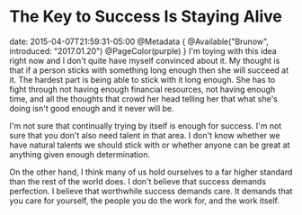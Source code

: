 # The Key to Success Is Staying Alive
date: 2015-04-07T21:59:31-05:00
@Metadata {
  @Available("Brunow", introduced: "2017.01.20")
  @PageColor(purple)
}
I'm toying with this idea right now and I don't quite have myself convinced about it. My thought is that if a person sticks with something long enough then she will succeed at it. The hardest part is being able to stick with it long enough. She has to fight through not having enough financial resources, not having enough time, and all the thoughts that crowd her head telling her that what she's doing isn't good enough and it never will be.

I'm not sure that continually trying by itself is enough for success. I'm not sure that you don't also need talent in that area. I don't know whether we have natural talents we should stick with or whether anyone can be great at anything given enough determination.

On the other hand, I think many of us hold ourselves to a far higher standard than the rest of the world does. I don't believe that success demands perfection. I believe that worthwhile success demands care. It demands that you care for yourself, the people you do the work for, and the work itself.
